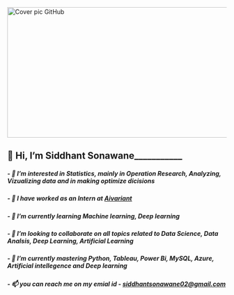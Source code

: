 <img src="https://github.com/Siddhant1803/Siddhant1803/assets/127285389/17120915-6e73-4313-8a0d-21fbcd2557e7" alt="Cover pic GitHub" style="width: 1300px; height: 300px;">

## ______________________________________________________________👋 Hi, I’m Siddhant Sonawane_________________________________________________________________________

##### - 👀 I’m interested in Statistics, mainly in Operation Research, Analyzing, Vizualizing data and in making optimize dicisions

##### - 🔭 I have worked as an Intern at [Aivariant](https://aivariant.com/)

##### - 🌱 I’m currently learning Machine learning, Deep learning 

##### - 💞️ I’m looking to collaborate on all topics related to Data Science, Data Analsis, Deep Learning, Artificial Learning

##### - 🌱 I’m currently mastering Python, Tableau, Power Bi,  MySQL, Azure, Artificial intellegence and Deep learning

##### - 📫 you can reach me on my emial id - siddhantsonawane02@gmail.com

<!---
Siddhant1803/Siddhant1803 is a ✨ special ✨ repository because its `README.md` (this file) appears on your GitHub profile.
You can click the Preview link to take a look at your changes.
--->
